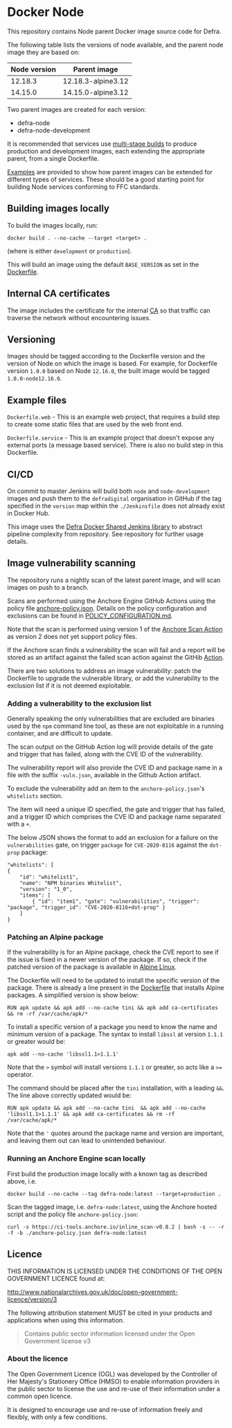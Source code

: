 # Docker Node

This repository contains Node parent Docker image source code for Defra.

The following table lists the versions of node available, and the parent node image they are based on:

| Node version  | Parent image       |
| ------------- | -----------------  |
| 12.18.3       | 12.18.3-alpine3.12 |
| 14.15.0       | 14.15.0-alpine3.12|

Two parent images are created for each version:

- defra-node
- defra-node-development

It is recommended that services use [multi-stage builds](https://docs.docker.com/develop/develop-images/multistage-build) to produce production and development images, each extending the appropriate parent, from a single Dockerfile.

[Examples](./example) are provided to show how parent images can be extended for different types of services. These should be a good starting point for building Node services conforming to FFC standards.

## Building images locally

To build the images locally, run:
```
docker build . --no-cache --target <target> .
```
(where <target> is either `development` or `production`).

This will build an image using the default `BASE_VERSION` as set in the [Dockerfile](Dockerfile).

## Internal CA certificates

The image includes the certificate for the internal [CA](https://en.wikipedia.org/wiki/Certificate_authority) so that traffic can traverse the network without encountering issues.

## Versioning

Images should be tagged according to the Dockerfile version and the version of Node on which the image is based. For example, for Dockerfile version `1.0.0` based on Node `12.16.0`, the built image would be tagged `1.0.0-node12.16.0`.

## Example files

`Dockerfile.web` - This is an example web project, that requires a build step to create some static files that are used by the web front end.

`Dockerfile.service` - This is an example project that doesn't expose any external ports (a message based service). There is also no build step in this Dockerfile.

## CI/CD

On commit to master Jenkins will build both `node` and `node-development` images and push them to the `defradigital` organisation in GitHub if the tag specified in the `version` map within the `./Jenkinsfile` does not already exist in Docker Hub.

This image uses the [Defra Docker Shared Jenkins library](https://github.com/DEFRA/defra-docker-jenkins) to abstract pipeline complexity from repository.  See repository for further usage details.

## Image vulnerability scanning

The repository runs a nightly scan of the latest parent image, and will scan images on push to a branch.

Scans are performed using the Anchore Engine GitHub Actions using the policy file [anchore-policy.json](anchore-policy.json).
Details on the policy configuration and exclusions can be found in [POLICY_CONFIGURATION.md](POLICY_CONFIGURATION.md).

Note that the scan is performed using version 1 of the [Anchore Scan Action](https://github.com/anchore/scan-action/tree/version1) as version 2 does not yet support policy files.

If the Anchore scan finds a vulnerability the scan will fail and a report will be stored as an artifact against the failed scan action against the GitHib [Action](https://github.com/DEFRA/defra-docker-node/actions).

There are two solutions to address an image vulnerability: patch the Dockerfile to upgrade the vulnerable library, or add the vulnerability to the exclusion list if it is not deemed exploitable.

### Adding a vulnerability to the exclusion list

Generally speaking the only vulnerabilities that are excluded are binaries used by the `npm` command line tool, as these are not exploitable in a running container, and are difficult to update.

The scan output on the GitHub Action log will provide details of the gate and trigger that has failed, along with the CVE ID of the vulnerability.

The vulnerability report will also provide the CVE ID and package name in a file with the suffix `-vuln.json`, available in the Github Action artifact.

To exclude the vulnerability add an item to the `anchore-policy.json`'s `whitelists` section.

The item will need a unique ID specified, the gate and trigger that has failed, and a trigger ID which comprises the CVE ID and package name separated with a `+`.

The below JSON shows the format to add an exclusion for a failure on the `vulnerabilities` gate, on trigger `package` for `CVE-2020-8116` against the `dot-prop` package:

```
"whitelists": [
{
    "id": "whitelist1",
    "name": "NPM binaries Whitelist",
    "version": "1_0",
    "items": [
        { "id": "item1", "gate": "vulnerabilities", "trigger": "package", "trigger_id": "CVE-2020-8116+dot-prop" }
    ]
}
```

### Patching an Alpine package

If the vulnerability is for an Alpine package, check the CVE report to see if the issue is fixed in a newer version of the package. If so, check if the patched version of the package is available in [Alpine Linux](https://pkgs.alpinelinux.org/packages).

The Dockerfile will need to be updated to install the specific version of the package.
There is already a line present in the [Dockerfile](./Dockerfile) that installs Alpine packages. A simplified version is show below:

```
RUN apk update && apk add --no-cache tini && apk add ca-certificates && rm -rf /var/cache/apk/*
``` 

To install a specific version of a package you need to know the name and minimum version of a package. The syntax to install `libssl` at version `1.1.1` or greater would be:

```
apk add --no-cache 'libssl1.1>1.1.1'
```

Note that the `>` symbol will install versions `1.1.1` or greater, so acts like a `>=` operator.

The command should be placed after the `tini` installation, with a leading `&&`. The line above correctly updated would be:
```
RUN apk update && apk add --no-cache tini  && apk add --no-cache 'libssl1.1>1.1.1' && apk add ca-certificates && rm -rf /var/cache/apk/*
```

Note that the `'` quotes around the package name and version are important, and leaving them out can lead to unintended behaviour.

### Running an Anchore Engine scan locally

First build the production image locally with a known tag as described above, i.e.
```
docker build --no-cache --tag defra-node:latest --target=production .
```

Scan the tagged image, i.e. `defra-node:latest`, using the Anchore hosted script and the policy file `anchore-policy.json`:
```
curl -s https://ci-tools.anchore.io/inline_scan-v0.8.2 | bash -s -- -r -f -b ./anchore-policy.json defra-node:latest
```


## Licence

THIS INFORMATION IS LICENSED UNDER THE CONDITIONS OF THE OPEN GOVERNMENT LICENCE found at:

<http://www.nationalarchives.gov.uk/doc/open-government-licence/version/3>

The following attribution statement MUST be cited in your products and applications when using this information.

> Contains public sector information licensed under the Open Government license v3

### About the licence

The Open Government Licence (OGL) was developed by the Controller of Her Majesty's Stationery Office (HMSO) to enable information providers in the public sector to license the use and re-use of their information under a common open licence.

It is designed to encourage use and re-use of information freely and flexibly, with only a few conditions.
